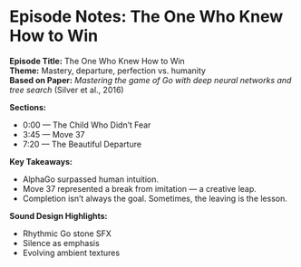 # Episode Notes: The One Who Knew How to Win

**Episode Title:** The One Who Knew How to Win  
**Theme:** Mastery, departure, perfection vs. humanity  
**Based on Paper:** *Mastering the game of Go with deep neural networks and tree search* (Silver et al., 2016)

**Sections:**
- 0:00 — The Child Who Didn’t Fear  
- 3:45 — Move 37  
- 7:20 — The Beautiful Departure

**Key Takeaways:**
- AlphaGo surpassed human intuition.
- Move 37 represented a break from imitation — a creative leap.
- Completion isn’t always the goal. Sometimes, the leaving is the lesson.

**Sound Design Highlights:**
- Rhythmic Go stone SFX
- Silence as emphasis
- Evolving ambient textures